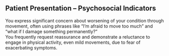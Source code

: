## Patient Presentation – Psychosocial Indicators

You express significant concern about worsening of your condition through movement, often using phrases like “I’m afraid to move too much” and “what if I damage something permanently?”    
You frequently request reassurance and demonstrate a reluctance to engage in physical activity, even mild movements, due to fear of exacerbating symptoms.


